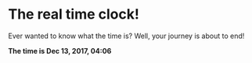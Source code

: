 # The real time clock!

Ever wanted to know what the time is? Well, your journey is about to end!

**The time is Dec 13, 2017, 04:06**